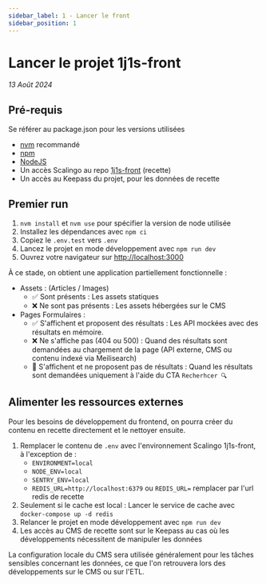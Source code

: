```yaml
---
sidebar_label: 1 - Lancer le front
sidebar_position: 1
---
```


# Lancer le projet 1j1s-front

_13 Août 2024_

## Pré-requis

Se référer au package.json pour les versions utilisées

* [nvm](https://github.com/nvm-sh/nvm) recommandé
* [npm](https://www.npmjs.com/)
* [NodeJS](https://nodejs.org/fr/)
* Un accès Scalingo au repo [1j1s-front](https://dashboard.scalingo.com/apps/osc-fr1/1j1s-front) (recette)
* Un accès au Keepass du projet, pour les données de recette

## Premier run

1. `nvm install` et `nvm use` pour spécifier la version de node utilisée
2. Installez les dépendances avec `npm ci`
3. Copiez le `.env.test` vers `.env`
4. Lancez le projet en mode développement avec `npm run dev`
5. Ouvrez votre navigateur sur [http://localhost:3000](http://localhost:3000)

À ce stade, on obtient une application partiellement fonctionnelle :
* Assets : (Articles / Images)
  * ✅ Sont présents : Les assets statiques
  * ❌ Ne sont pas présents : Les assets hébergées sur le CMS
* Pages Formulaires :
  * ✅ S'affichent et proposent des résultats : Les API mockées avec des résultats en mémoire.
  * ❌ Ne s'affiche pas (404 ou 500) : Quand des résultats sont demandées au chargement de la page (API externe, CMS ou contenu indexé via Meilisearch)
  * 🔶 S'affichent et ne proposent pas de résultats : Quand les résultats sont demandées uniquement à l'aide du CTA `Recherhcer 🔍`

## Alimenter les ressources externes

Pour les besoins de développement du frontend, on pourra créer du contenu en recette directement et le nettoyer ensuite.

1. Remplacer le contenu de `.env` avec l'environnement Scalingo 1j1s-front, à l'exception de :
   * `ENVIRONMENT=local`
   * `NODE_ENV=local`
   * `SENTRY_ENV=local`
   * `REDIS_URL=http://localhost:6379` ou `REDIS_URL=` remplacer par l'url redis de recette
2. Seulement si le cache est local : Lancer le service de cache avec `docker-compose up -d redis`
3. Relancer le projet en mode développement avec `npm run dev`
4. Les accès au CMS de recette sont sur le Keepass au cas où les développements nécessitent de manipuler les données

La configuration locale du CMS sera utilisée généralement pour les tâches sensibles concernant les données, ce que l'on retrouvera lors des développements sur le CMS ou sur l'ETL.


